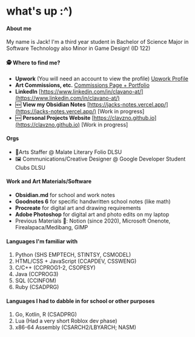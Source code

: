 # what's up :^)
#### About me
My name is Jack! I'm a third year student in Bachelor of Science Major in Software Technology also Minor in Game Design! (ID 122) 

#### 🕵️ Where to find me?
* **Upwork** (You will need an account to view the profile) [Upwork Profile](https://www.upwork.com/freelancers/~01353383d437b0b7db)
* **Art Commissions, etc.** [Commissions Page + Portfolio](https://clavzno.notion.site/clavzno/dudesync-commission-page-e260f23688364250a92a3f9e16dbf119)
* **LinkedIn** [https://www.linkedin.com/in/clavano-at/](https://www.linkedin.com/in/clavano-at/) 
* 🆕 **View my Obsidian Notes** [https://jacks-notes.vercel.app/](https://jacks-notes.vercel.app/) [Work in progress]
* 🆕 **Personal Projects Website** [https://clavzno.github.io](https://clavzno.github.io) [Work in progress]

#### Orgs
* 🎨Arts Staffer @ Malate Literary Folio DLSU
* 🖼️ Communications/Creative Designer @ Google Developer Student Clubs DLSU

#### Work and Art Materials/Software
* **Obsidian.md** for school and work notes
* **Goodnotes 6** for specific handwritten school notes (like math)
* **Procreate** for digital art and drawing requirements
* **Adobe Photoshop** for digital art and photo edits on my laptop
* Previous Materials 🫡: Notion (since 2020), Microsoft Onenote, Firealapaca/Medibang, GIMP

#### Languages I'm familiar with
1. Python (SHS EMPTECH, STINTSY, CSMODEL)
2. HTML/CSS + JavaScript (CCAPDEV, CSSWENG)
3. C/C++ (CCPROG1-2, CSOPESY)
4. Java (CCPROG3)
5. SQL (CCINFOM)
6. Ruby (CSADPRG)

#### Languages I had to dabble in for school or other purposes
1. Go, Kotlin, R (CSADPRG)
2. Lua (Had a very short Roblox dev phase)
3. x86-64 Assembly (CSARCH2/LBYARCH; NASM)


